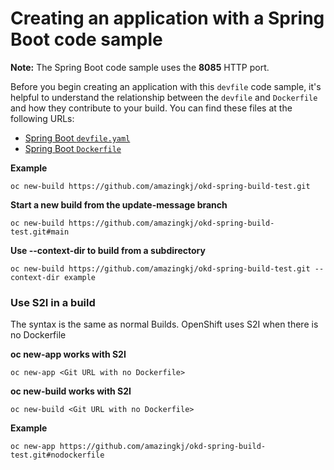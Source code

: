 # Creating an application with a Spring Boot code sample

**Note:** The Spring Boot code sample uses the **8085** HTTP port.

Before you begin creating an application with this `devfile` code sample, it's helpful to understand the relationship between the `devfile` and `Dockerfile` and how they contribute to your build. You can find these files at the following URLs:

* [Spring Boot `devfile.yaml`](https://github.com/devfile-samples/devfile-sample-java-springboot-basic/blob/main/devfile.yaml)
* [Spring Boot `Dockerfile`](https://github.com/devfile-samples/devfile-sample-java-springboot-basic/blob/main/docker/Dockerfile)

  
**Example**

`oc new-build https://github.com/amazingkj/okd-spring-build-test.git`

**Start a new build from the update-message branch**

`oc new-build https://github.com/amazingkj/okd-spring-build-test.git#main`

**Use --context-dir to build from a subdirectory**

`oc new-build https://github.com/amazingkj/okd-spring-build-test.git --context-dir example`


### Use S2I in a build

The syntax is the same as normal Builds. OpenShift uses S2I when there is no Dockerfile

**oc new-app works with S2I**

`oc new-app <Git URL with no Dockerfile>`

**oc new-build works with S2I**

`oc new-build <Git URL with no Dockerfile>`

**Example**

`oc new-app https://github.com/amazingkj/okd-spring-build-test.git#nodockerfile`
